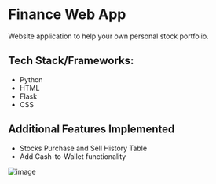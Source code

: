 # Finance Web App

Website application to help your own personal stock portfolio. 

## Tech Stack/Frameworks:

- Python
- HTML 
- Flask 
- CSS

## Additional Features Implemented

- Stocks Purchase and Sell History Table
- Add Cash-to-Wallet functionality

![image](https://user-images.githubusercontent.com/76392789/193417445-5385ba1e-8b0b-4b04-85eb-d3f255aec3a8.png)
